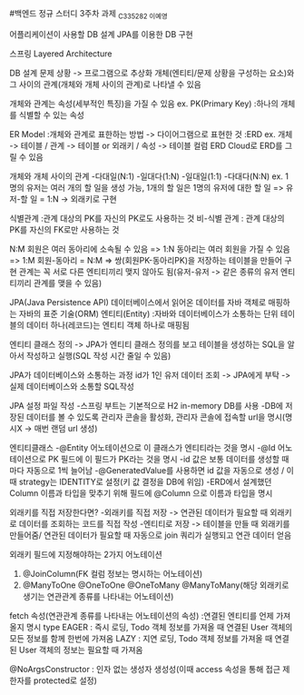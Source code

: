 #백엔드 정규 스터디 3주차 과제
<sub>C335282 이예영</sub>

어플리케이션이 사용할 DB 설계
JPA를 이용한 DB 구현

스프링 Layered Architecture

DB 설계
문제 상황 -> 프로그램으로 추상화
개체(엔티티/문제 상황을 구성하는 요소)와 그 사이의 관계(개체와 개체 사이의 관계)로 나타낼 수 있음

개체와 관계는 속성(세부적인 특징)을 가질 수 있음
ex. PK(Primary Key) :하나의 개체를 식별할 수 있는 속성

ER Model :개체와 관계로 표한하는 방법 -> 다이어그램으로 표현한 것 :ERD
ex. 개체 -> 테이블 / 관계 -> 테이블 or 외래키 / 속성 -> 테이블 컬럼
ERD Cloud로 ERD를 그릴 수 있음

개체와 개체 사이의 관계 -다대일(N:1) -일대다(1:N) -일대일(1:1) -다대다(N:N)
ex. 1명의 유저는 여러 개의 할 일을 생성 가능, 1개의 할 일은 1명의 유저에 대한 할 일
=> 유저-할 일 = 1:N -> 외래키로 구현

식별관계 :관계 대상의 PK를 자신의 PK로도 사용하는 것
비-식별 관계 : 관계 대상의 PK를 자신의 FK로만 사용하는 것

N:M
회원은 여러 동아리에 소속될 수 있음 => 1:N
동아리는 여러 회원을 가질 수 있음 => 1:M
회원-동아리 = N:M => 쌍(회원PK-동아리PK)을 저장하는 테이블을 만들어 구현
관계는 꼭 서로 다른 엔티티끼리 맺지 않아도 됨(유저-유저 -> 같은 종류의 유저 엔티티끼리 관계를 맺을 수 있음)

JPA(Java Persistence API)
데이터베이스에서 읽어온 데이터를 자바 객체로 매핑하는 자바의 표준 기술(ORM)
엔티티(Entity) :자바와 데이터베이스가 소통하는 단위
테이블의 데이터 하나(레코드)는 엔티티 객체 하나로 매핑됨

엔티티 클래스 정의 -> JPA가 엔티티 클래스 정의를 보고 테이블을 생성하는 SQL을 알아서 작성하고 실행(SQL 작성 시간 줄일 수 있음)

JPA가 데이터베이스와 소통하는 과정
id가 1인 유저 데이터 조회 -> JPA에게 부탁 -> 실제 데이터베이스와 소통할 SQL작성

JPA 설정 파일 작성 -스프링 부트는 기본적으로 H2 in-memory DB를 사용
-DB에 저장된 데이터를 볼 수 있도록 관리자 콘솔을 활성화, 관리자 콘솔에 접속할 url을 명시(명시X -> 매번 랜덤 url 생성)

엔티티클래스
-@Entity 어노테이션으로 이 클래스가 엔티티라는 것을 명시
-@Id 어노테이션으로 PK 필드에 이 필드가 PK라는 것을 명시
-id 값은 보통 데이터를 생성할 때마다 자동으로 1씩 늘어남
-@GeneratedValue를 사용하면 id 값을 자동으로 생성 / 이때 strategy는 IDENTITY로 설정(키 값 결정을 DB에 위임)
-ERD에서 설계했던 Column 이름과 타입을 맞추기 위해
필드에 @Column 으로 이름과 타입을 명시

외래키를 직접 저장한다면? -외래키를 직접 저장 -> 연관된 데이터가 필요할 때 외래키로 데이터를 조회하는 코드를 직접 작성 -엔티티로 저장 -> 테이블을 만들 때 외래키를 만들어줌/ 연관된 데이터가 필요할 때 자동으로 join 쿼리가 실행되고 연관 데이터 얻음

외래키 필드에 지정해야하는 2가지 어노테이션

1. @JoinColumn(FK 컬럼 정보는 명시하는 어노테이션)
2. @ManyToOne @OneToOne @OneToMany @ManyToMany(해당 외래키로 생기는 연관관계 종류를 나타내는 어노테이션)

fetch 속성(연관관계 종류를 나타내는 어노테이션의 속성)
:연결된 엔티티를 언제 가져올지 명시
type
EAGER : 즉시 로딩, Todo 객체 정보를 가져올 때 연결된 User 객체의 모든 정보를 함께 한번에 가져옴
LAZY : 지연 로딩, Todo 객체 정보를 가져올 때 연결된 User 객체의 정보는 필요할 때 가져옴

@NoArgsConstructor : 인자 없는 생성자 생성성(이때 access 속성을 통해 접근 제한자를 protected로 설정)
